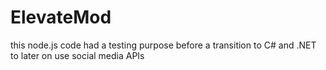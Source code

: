 # ElevateMod

this node.js code had a testing purpose before a transition to C# and .NET to later on use social media APIs